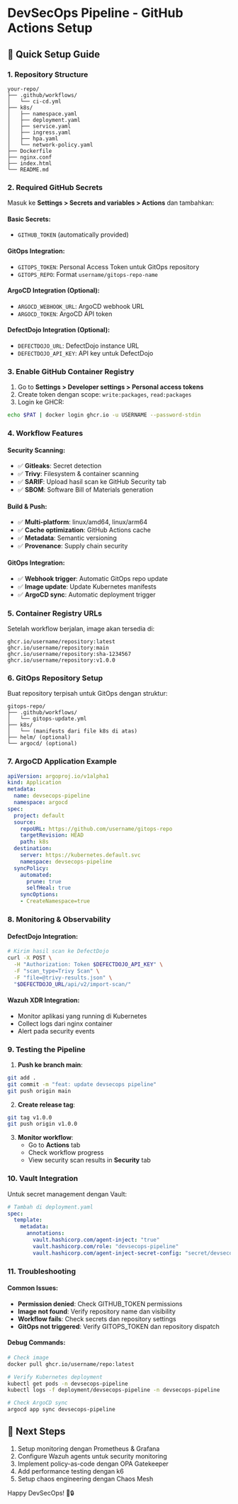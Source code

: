 # DevSecOps Pipeline - GitHub Actions Setup

## 🚀 Quick Setup Guide

### 1. Repository Structure
```
your-repo/
├── .github/workflows/
│   └── ci-cd.yml
├── k8s/
│   ├── namespace.yaml
│   ├── deployment.yaml
│   ├── service.yaml
│   ├── ingress.yaml
│   ├── hpa.yaml
│   └── network-policy.yaml
├── Dockerfile
├── nginx.conf
├── index.html
└── README.md
```

### 2. Required GitHub Secrets

Masuk ke **Settings > Secrets and variables > Actions** dan tambahkan:

#### Basic Secrets:
- `GITHUB_TOKEN` (automatically provided)

#### GitOps Integration:
- `GITOPS_TOKEN`: Personal Access Token untuk GitOps repository
- `GITOPS_REPO`: Format `username/gitops-repo-name`

#### ArgoCD Integration (Optional):
- `ARGOCD_WEBHOOK_URL`: ArgoCD webhook URL
- `ARGOCD_TOKEN`: ArgoCD API token

#### DefectDojo Integration (Optional):
- `DEFECTDOJO_URL`: DefectDojo instance URL
- `DEFECTDOJO_API_KEY`: API key untuk DefectDojo

### 3. Enable GitHub Container Registry

1. Go to **Settings > Developer settings > Personal access tokens**
2. Create token dengan scope: `write:packages`, `read:packages`
3. Login ke GHCR:
```bash
echo $PAT | docker login ghcr.io -u USERNAME --password-stdin
```

### 4. Workflow Features

#### Security Scanning:
- ✅ **Gitleaks**: Secret detection
- ✅ **Trivy**: Filesystem & container scanning
- ✅ **SARIF**: Upload hasil scan ke GitHub Security tab
- ✅ **SBOM**: Software Bill of Materials generation

#### Build & Push:
- ✅ **Multi-platform**: linux/amd64, linux/arm64
- ✅ **Cache optimization**: GitHub Actions cache
- ✅ **Metadata**: Semantic versioning
- ✅ **Provenance**: Supply chain security

#### GitOps Integration:
- ✅ **Webhook trigger**: Automatic GitOps repo update
- ✅ **Image update**: Update Kubernetes manifests
- ✅ **ArgoCD sync**: Automatic deployment trigger

### 5. Container Registry URLs

Setelah workflow berjalan, image akan tersedia di:
```
ghcr.io/username/repository:latest
ghcr.io/username/repository:main
ghcr.io/username/repository:sha-1234567
ghcr.io/username/repository:v1.0.0
```

### 6. GitOps Repository Setup

Buat repository terpisah untuk GitOps dengan struktur:
```
gitops-repo/
├── .github/workflows/
│   └── gitops-update.yml
├── k8s/
│   └── (manifests dari file k8s di atas)
├── helm/ (optional)
└── argocd/ (optional)
```

### 7. ArgoCD Application Example

```yaml
apiVersion: argoproj.io/v1alpha1
kind: Application
metadata:
  name: devsecops-pipeline
  namespace: argocd
spec:
  project: default
  source:
    repoURL: https://github.com/username/gitops-repo
    targetRevision: HEAD
    path: k8s
  destination:
    server: https://kubernetes.default.svc
    namespace: devsecops-pipeline
  syncPolicy:
    automated:
      prune: true
      selfHeal: true
    syncOptions:
    - CreateNamespace=true
```

### 8. Monitoring & Observability

#### DefectDojo Integration:
```bash
# Kirim hasil scan ke DefectDojo
curl -X POST \
  -H "Authorization: Token $DEFECTDOJO_API_KEY" \
  -F "scan_type=Trivy Scan" \
  -F "file=@trivy-results.json" \
  "$DEFECTDOJO_URL/api/v2/import-scan/"
```

#### Wazuh XDR Integration:
- Monitor aplikasi yang running di Kubernetes
- Collect logs dari nginx container
- Alert pada security events

### 9. Testing the Pipeline

1. **Push ke branch main**:
```bash
git add .
git commit -m "feat: update devsecops pipeline"
git push origin main
```

2. **Create release tag**:
```bash
git tag v1.0.0
git push origin v1.0.0
```

3. **Monitor workflow**:
   - Go to **Actions** tab
   - Check workflow progress
   - View security scan results in **Security** tab

### 10. Vault Integration

Untuk secret management dengan Vault:

```yaml
# Tambah di deployment.yaml
spec:
  template:
    metadata:
      annotations:
        vault.hashicorp.com/agent-inject: "true"
        vault.hashicorp.com/role: "devsecops-pipeline"
        vault.hashicorp.com/agent-inject-secret-config: "secret/devsecops"
```

### 11. Troubleshooting

#### Common Issues:
- **Permission denied**: Check GITHUB_TOKEN permissions
- **Image not found**: Verify repository name dan visibility
- **Workflow fails**: Check secrets dan repository settings
- **GitOps not triggered**: Verify GITOPS_TOKEN dan repository dispatch

#### Debug Commands:
```bash
# Check image
docker pull ghcr.io/username/repo:latest

# Verify Kubernetes deployment
kubectl get pods -n devsecops-pipeline
kubectl logs -f deployment/devsecops-pipeline -n devsecops-pipeline

# Check ArgoCD sync
argocd app sync devsecops-pipeline
```

## 🎯 Next Steps

1. Setup monitoring dengan Prometheus & Grafana
2. Configure Wazuh agents untuk security monitoring
3. Implement policy-as-code dengan OPA Gatekeeper
4. Add performance testing dengan k6
5. Setup chaos engineering dengan Chaos Mesh

Happy DevSecOps! 🚀🔒